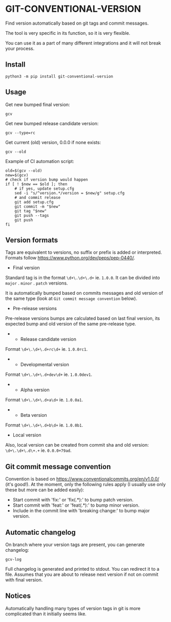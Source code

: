 # GIT-CONVENTIONAL-VERSION

Find version automatically based on git tags and commit messages.

The tool is very specific in its function, so it is very flexible. 

You can use it as a part of many different integrations and it will not break your process.

## Install

```
python3 -m pip install git-conventional-version
```

## Usage

Get new bumped final version:
```
gcv
```

Get new bumped release candidate version:
```
gcv --type=rc
```

Get current (old) version, 0.0.0 if none exists:
```
gcv --old
```

Example of CI automation script:
```
old=$(gcv --old)
new=$(gcv)
# check if version bump would happen
if [ ! $new == $old ]; then
    # if yes, update setup.cfg
    sed -i "s/^version.*/version = $new/g" setup.cfg
    # and commit release
    git add setup.cfg
    git commit -m "$new"
    git tag "$new"
    git push --tags
    git push
fi
```

## Version formats

Tags are equivalent to versions, no suffix or prefix is added or interpreted.
Formats follow https://www.python.org/dev/peps/pep-0440/.

- Final version

Standard tag is in the format `\d+\.\d+\.d+` ie. `1.0.0`. It can be divided into `major` . `minor` . `patch` versions.

It is automatically bumped based on commits messages and old version of the same type (look at `Git commit message convention` below).

- Pre-release versions

Pre-release versions bumps are calculated based on last final version, its expected bump and old version of the same pre-release type.

-    - Release candidate version

Format `\d+\.\d+\.d+rc\d+` ie. `1.0.0rc1`.

-    - Developmental version 

Format `\d+\.\d+\.d+dev\d+` ie. `1.0.0dev1`.

-    - Alpha version 

Format `\d+\.\d+\.d+a\d+` ie. `1.0.0a1`.

-    - Beta version 

Format `\d+\.\d+\.d+b\d+` ie. `1.0.0b1`.

- Local version

Also, local version can be created from commit sha and old version: `\d+\.\d+\.d\+.+` ie. `0.0.0+79ad`.

## Git commit message convention

Convention is based on https://www.conventionalcommits.org/en/v1.0.0/ (it's good!).
At the moment, only the following rules apply (I usually use only these but more can be added easily):
- Start commit with 'fix:' or 'fix(.*):' to bump patch version.
- Start commit with 'feat:' or 'feat(.*):' to bump minor version.
- Include in the commit line with 'breaking change:' to bump major version.

## Automatic changelog

On branch where your version tags are present, you can generate changelog:
```
gcv-log
```
Full changelog is generated and printed to stdout. You can redirect it to a file.
Assumes that you are about to release next version if not on commit with final version.

## Notices

Automatically handling many types of version tags in git is more complicated than it initially seems like.
